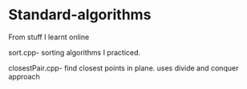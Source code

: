# Standard-algorithms
From stuff I learnt online

sort.cpp- sorting algorithms I practiced.

closestPair.cpp- find closest points in plane. uses divide and conquer approach
